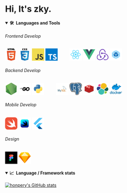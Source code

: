 # Hi, It's zky.


<details open>
  <summary><b>🛠️&nbsp;&nbsp;Languages&nbsp;and&nbsp;Tools</b></summary>

  <h6>Frontend Develop</h6>
  <code><img height="40" src="https://github.com/github/explore/blob/main/topics/html/html.png?raw=true"></code>
  <code><img height="40" src="https://github.com/github/explore/blob/main/topics/css/css.png?raw=true"></code>
  <code><img height="40" src="https://github.com/github/explore/blob/main/topics/javascript/javascript.png?raw=true"></code>
  <code><img height="40" src="https://github.com/github/explore/blob/main/topics/typescript/typescript.png?raw=true"></code>
  <span>&nbsp;&nbsp;&nbsp;&nbsp;&nbsp;&nbsp;&nbsp;&nbsp;</span>
  <code><img height="40" src="https://github.com/github/explore/blob/main/topics/react/react.png?raw=true"></code>
  <code><img height="40" src="https://github.com/github/explore/blob/main/topics/vue/vue.png?raw=true"></code>
  <code><img height="40" src="https://github.com/github/explore/blob/main/topics/redux/redux.png?raw=true"></code>
  <code><img height="40" src="https://github.com/github/explore/blob/main/topics/webpack/webpack.png?raw=true"></code>

  <h6>Backend Develop</h6>
  <code><img height="40" src="https://github.com/github/explore/blob/main/topics/nodejs/nodejs.png?raw=true"></code>
  <code><img height="40" src="https://github.com/github/explore/blob/main/topics/go/go.png?raw=true"></code>
  <code><img height="40" src="https://github.com/github/explore/blob/main/topics/python/python.png?raw=true"></code>
  <span>&nbsp;&nbsp;&nbsp;&nbsp;&nbsp;&nbsp;&nbsp;&nbsp;</span>
  <code><img height="40" src="https://github.com/github/explore/blob/main/topics/mysql/mysql.png?raw=true"></code>
  <code><img height="40" src="https://github.com/github/explore/blob/main/topics/postgresql/postgresql.png?raw=true"></code>
  <code><img height="40" src="https://github.com/github/explore/blob/main/topics/redis/redis.png?raw=true"></code>
  <code><img height="40" src="https://github.com/github/explore/blob/main/topics/elasticsearch/elasticsearch.png?raw=true"></code>
  <code><img height="40" src="https://github.com/github/explore/blob/main/topics/docker/docker.png?raw=true"></code>

  <h6>Mobile Develop</h6>
  <code><img height="40" src="https://github.com/github/explore/blob/main/topics/swift/swift.png?raw=true"></code>
  <code><img height="40" src="https://github.com/github/explore/blob/main/topics/swiftui/swiftui.png?raw=true"></code>
  <code><img height="40" src="https://github.com/github/explore/blob/main/topics/flutter/flutter.png?raw=true"></code>
  
  <h6>Design</h6>
  <code><img height="40" src="https://github.com/github/explore/blob/main/topics/figma/figma.png?raw=true"></code>
  <code><img height="40" src="https://github.com/github/explore/blob/main/topics/sketch/sketch.png?raw=true"></code>
</details>

<br/>

<details open>
  <summary><b>📈&nbsp;&nbsp;Language&nbsp;/&nbsp;Framework&nbsp;stats</b></summary>
  <br/>
  <a href="https://github.com/anuraghazra/github-readme-stats">
    <img src="https://github-readme-stats.vercel.app/api?username=honpery" alt="honpery's GitHub stats"/>
  </a>
</details>
